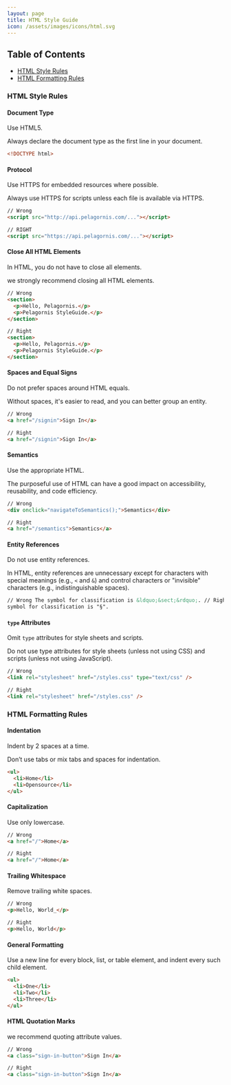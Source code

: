 ```yaml
---
layout: page
title: HTML Style Guide
icon: /assets/images/icons/html.svg
---
```


## Table of Contents

- [HTML Style Rules](#html-style-rules)
- [HTML Formatting Rules](#html-formatting-rules)

### HTML Style Rules

#### Document Type

Use HTML5.

Always declare the document type as the first line in your document.

```html
<!DOCTYPE html>
```

#### Protocol

Use HTTPS for embedded resources where possible.

Always use HTTPS for scripts unless each file is available via HTTPS.

```html
// Wrong
<script src="http://api.pelagornis.com/..."></script>

// RIGHT
<script src="https://api.pelagornis.com/..."></script>
```

#### Close All HTML Elements

In HTML, you do not have to close all elements.

we strongly recommend closing all HTML elements.

```html
// Wrong
<section>
  <p>Hello, Pelagornis.</p>
  <p>Pelagornis StyleGuide.</p>
</section>

// Right
<section>
  <p>Hello, Pelagornis.</p>
  <p>Pelagornis StyleGuide.</p>
</section>
```

#### Spaces and Equal Signs

Do not prefer spaces around HTML equals.

Without spaces, it's easier to read, and you can better group an entity.

```html
// Wrong
<a href="/signin">Sign In</a>

// Right
<a href="/signin">Sign In</a>
```

#### Semantics

Use the appropriate HTML.

The purposeful use of HTML can have a good impact on accessibility, reusability, and code efficiency.

```html
// Wrong
<div onclick="navigateToSemantics();">Semantics</div>

// Right
<a href="/semantics">Semantics</a>
```

#### Entity References

Do not use entity references.

In HTML, entity references are unnecessary except for characters with special meanings (e.g., `<` and `&`) and control characters or "invisible" characters (e.g., indistinguishable spaces).

```html
// Wrong The symbol for classification is &ldquo;&sect;&rdquo;. // Right The
symbol for classification is "§".
```

#### `type` Attributes

Omit `type` attributes for style sheets and scripts.

Do not use type attributes for style sheets (unless not using CSS) and scripts (unless not using JavaScript).

```html
// Wrong
<link rel="stylesheet" href="/styles.css" type="text/css" />

// Right
<link rel="stylesheet" href="/styles.css" />
```

### HTML Formatting Rules

#### Indentation

Indent by 2 spaces at a time.

Don’t use tabs or mix tabs and spaces for indentation.

```html
<ul>
  <li>Home</li>
  <li>Opensource</li>
</ul>
```


#### Capitalization

Use only lowercase.

```html
// Wrong
<a href="/">Home</a>

// Right
<a href="/">Home</a>
```


#### Trailing Whitespace

Remove trailing white spaces.

```html
// Wrong
<p>Hello, World_</p>

// Right
<p>Hello, World</p>
```

#### General Formatting

Use a new line for every block, list, or table element, and indent every such child element.

```html
<ul>
  <li>One</li>
  <li>Two</li>
  <li>Three</li>
</ul>
```

#### HTML Quotation Marks

we recommend quoting attribute values.

```html
// Wrong
<a class="sign-in-button">Sign In</a>

// Right
<a class="sign-in-button">Sign In</a>
```

